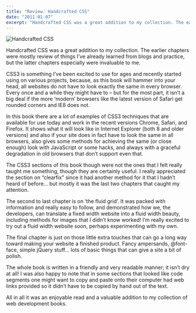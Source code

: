 ```yaml
---
title: "Review: Handcrafted CSS"
date: "2011-01-07"
excerpt: "Handcrafted CSS was a great addition to my collection. The earlier chapters were mostly review of things I’ve already learned from blogs and practice, but the latter chapters especially were invaluable to me."
---
```

![Handcrafted CSS](http://www.caiters.com/wp-content/uploads/2011/01/handcrafted-css-250x300.jpg)

Handcrafted CSS was a great addition to my collection. The earlier chapters were mostly review of things I’ve already learned from blogs and practice, but the latter chapters especially were invaluable to me.

CSS3 is something I’ve been excited to use for ages and recently started using on various projects, because, as this book will hammer into your head, all websites do not have to look exactly the same in every browser. Every once and a while they might have to – but for the most part, it isn’t a big deal if the more ‘modern’ browsers like the latest version of Safari get rounded corners and IE8 does not.

In this book there are a lot of examples of CSS3 techniques that are available for use today and work in the recent versions Chrome, Safari, and Firefox. It shows what it will look like in Internet Explorer (both 8 and older versions) and also if your site does in fact have to look the same in all browsers, also gives some methods for achieving the same (or close enough) look with JavaScript or some hacks, and always with a graceful degradation in old browsers that don’t support even that.

The CSS3 sections of this book though were not the ones that I felt really taught me something, though they are certainly useful. I really appreciated the section on “clearfix” since it had another method for it that I hadn’t heard of before… but mostly it was the last two chapters that caught my attention.

The second to last chapter is on ‘the fluid grid’. It was packed with information and really easy to follow, and demonstrated how we, the developers, can translate a fixed width website into a fluid width beauty, including methods for images that I didn’t know worked! I’m really excited to try out a fluid width website soon, perhaps experimenting with my own.

The final chapter is just on those little extra touches that can go a long way toward making your website a finished product. Fancy ampersands, @font-face, simple jQuery stuff… lots of basic things that can give a site a bit of polish.

The whole book is written in a friendly and very readable manner; it isn’t dry at all! I was also happy to note that in some sections that looked like code segments one might want to copy and paste onto their computer had web links provided so it didn’t have to be copied by hand out of the text.

All in all it was an enjoyable read and a valuable addition to my collection of web development books.
